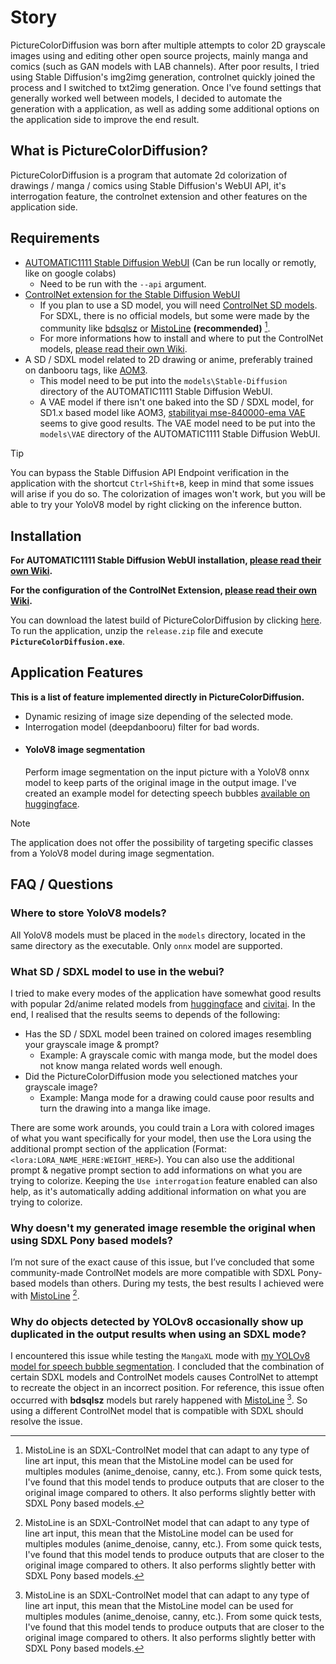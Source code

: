 # Story
PictureColorDiffusion was born after multiple attempts to color 2D grayscale images using and editing other open source projects, mainly manga and comics (such as GAN models with LAB channels). After poor results, I tried using Stable Diffusion's img2img generation, controlnet quickly joined the process and I switched to txt2img generation. Once I've found settings that generally worked well between models, I decided to automate the generation with a application, as well as adding some additional options on the application side to improve the end result.

## What is PictureColorDiffusion?
PictureColorDiffusion is a program that automate 2d colorization of drawings / manga / comics using Stable Diffusion's WebUI API, it's interrogation feature, the controlnet extension and other features on the application side.

## Requirements
* [AUTOMATIC1111 Stable Diffusion WebUI](https://github.com/AUTOMATIC1111/stable-diffusion-webui) (Can be run locally or remotly, like on google colabs)
    * Need to be run with the `--api` argument.
* [ControlNet extension for the Stable Diffusion WebUI](https://github.com/Mikubill/sd-webui-controlnet)
    * If you plan to use a SD model, you will need [ControlNet SD models](https://huggingface.co/lllyasviel/ControlNet-v1-1/tree/main). For SDXL, there is no official models, but some were made by the community like [bdsqlsz](https://huggingface.co/bdsqlsz/qinglong_controlnet-lllite/tree/main) or [MistoLine](https://huggingface.co/TheMistoAI/MistoLine/blob/main/mistoLine_rank256.safetensors) **(recommended)** [^1].
    * For more informations how to install and where to put the ControlNet models, [please read their own Wiki](https://github.com/Mikubill/sd-webui-controlnet/wiki/Model-download#installation).
* A SD / SDXL model related to 2D drawing or anime, preferably trained on danbooru tags, like [AOM3](https://huggingface.co/WarriorMama777/OrangeMixs/blob/main/Models/AbyssOrangeMix3/AOM3_orangemixs.safetensors).
    * This model need to be put into the `models\Stable-Diffusion` directory of the AUTOMATIC1111 Stable Diffusion WebUI.
    * A VAE model if there isn't one baked into the SD / SDXL model, for SD1.x based model like AOM3, [stabilityai mse-840000-ema VAE](https://huggingface.co/stabilityai/sd-vae-ft-mse-original/blob/main/vae-ft-mse-840000-ema-pruned.safetensors) seems to give good results. The VAE model need to be put into the `models\VAE` directory of the AUTOMATIC1111 Stable Diffusion WebUI.
> [!TIP]
> You can bypass the Stable Diffusion API Endpoint verification in the application with the shortcut `Ctrl+Shift+B`, keep in mind that some issues will arise if you do so. The colorization of images won't work, but you will be able to try your YoloV8 model by right clicking on the inference button. 

[^1]: MistoLine is an SDXL-ControlNet model that can adapt to any type of line art input, this mean that the MistoLine model can be used for multiples modules (anime_denoise, canny, etc.). From some quick tests, I've found that this model tends to produce outputs that are closer to the original image compared to others. It also performs slightly better with SDXL Pony based models.

## Installation
**For AUTOMATIC1111 Stable Diffusion WebUI installation, [please read their own Wiki](https://github.com/AUTOMATIC1111/stable-diffusion-webui/wiki/).**

**For the configuration of the ControlNet Extension, [please read their own Wiki](https://github.com/Mikubill/sd-webui-controlnet/wiki/Model-download#installation).**

You can download the latest build of PictureColorDiffusion by clicking [here](https://github.com/kitsumed/PictureColorDiffusion/releases/latest/download/release.zip).
To run the application, unzip the `release.zip` file and execute **`PictureColorDiffusion.exe`**.

## Application Features
**This is a list of feature implemented directly in PictureColorDiffusion.**
* Dynamic resizing of image size depending of the selected mode.
* Interrogation model (deepdanbooru) filter for bad words.
*  #### YoloV8 image segmentation
    Perform image segmentation on the input picture with a YoloV8 onnx model to keep parts of the original image in the output image.
    I've created an example model for detecting speech bubbles [available on huggingface](https://huggingface.co/kitsumed/yolov8m_seg-speech-bubble/blob/main/model_dynamic.onnx).
> [!NOTE]
> The application does not offer the possibility of targeting specific classes from a YoloV8 model during image segmentation.

## FAQ / Questions
### Where to store YoloV8 models?
All YoloV8 models must be placed in the `models` directory, located in the same directory as the executable.
Only `onnx` model are supported.
### What SD / SDXL model to use in the webui?
I tried to make every modes of the application have somewhat good results with popular 2d/anime related models from [huggingface](https://huggingface.co/) and [civitai](https://civitai.com/). In the end, I realised that the results seems to depends of the following:
* Has the SD / SDXL model been trained on colored images resembling your grayscale image & prompt?
    * Example: A grayscale comic with manga mode, but the model does not know manga related words well enough.
* Did the PictureColorDiffusion mode you selectioned matches your grayscale image?
    * Example: Manga mode for a drawing could cause poor results and turn the drawing into a manga like image.

There are some work arounds, you could train a Lora with colored images of what you want specifically for your model, then use the Lora using the additional prompt section of the application (Format: `<lora:LORA_NAME_HERE:WEIGHT_HERE>`). 
You can also use the additional prompt & negative prompt section to add informations on what you are trying to colorize. 
Keeping the `Use interrogation` feature enabled can also help, as it's automatically adding additional information on what you are trying to colorize.

### Why doesn't my generated image resemble the original when using SDXL Pony based models?
I’m not sure of the exact cause of this issue, but I’ve concluded that some community-made ControlNet models are more compatible with SDXL Pony-based models than others. During my tests, the best results I achieved were with [MistoLine](https://huggingface.co/TheMistoAI/MistoLine/blob/main/mistoLine_rank256.safetensors) [^1].

### Why do objects detected by YOLOv8 occasionally show up duplicated in the output results when using an SDXL mode?
I encountered this issue while testing the `MangaXL` mode with [my YOLOv8 model for speech bubble segmentation](https://huggingface.co/kitsumed/yolov8m_seg-speech-bubble/blob/main/model_dynamic.onnx). I concluded that the combination of certain SDXL models and ControlNet models causes ControlNet to attempt to recreate the object in an incorrect position. For reference, this issue often occurred with **bdsqlsz** models but rarely happened with [MistoLine](https://huggingface.co/TheMistoAI/MistoLine/blob/main/mistoLine_rank256.safetensors) [^1]. So using a different ControlNet model that is compatible with SDXL should resolve the issue.
